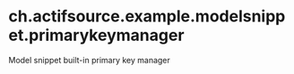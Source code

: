 # ch.actifsource.example.modelsnippet.primarykeymanager
Model snippet built-in primary key manager 
